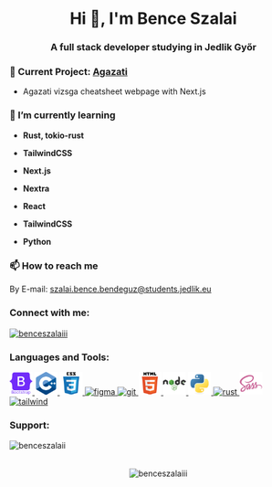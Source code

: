 <h1 align="center">Hi 👋, I'm Bence Szalai</h1>
<h3 align="center">A full stack developer studying in Jedlik Győr</h3>

<h3> 🔭 Current Project:  <emphasized><a href="https://agazati.vercel.app">Agazati</a></emphasized></h3>

- Agazati vizsga cheatsheet webpage with Next.js


<h3> 🌱 I’m currently learning</h5>

  -  **Rust, tokio-rust**
  
  -  **TailwindCSS**

  -  **Next.js**

  - **Nextra**

  - **React**

  -  **TailwindCSS**

  -  **Python**

  
<h3>📫 How to reach me</h5>

<p>&Tab; By E-mail: <a href="mailto:szalai.bence.bendeguz@students.jedlik.eu">szalai.bence.bendeguz@students.jedlik.eu</a></p>


<h3 align="left">Connect with me:</h3>
<p align="left">
<a href="https://www.leetcode.com/benceszalaiii" target="blank"><img align="center" src="https://raw.githubusercontent.com/rahuldkjain/github-profile-readme-generator/master/src/images/icons/Social/leet-code.svg" alt="benceszalaiii" height="30" width="40" /></a>
</p>

<h3 align="left">Languages and Tools:</h3>
<p align="left"> <a href="https://getbootstrap.com" target="_blank" rel="noreferrer"> <img src="https://raw.githubusercontent.com/devicons/devicon/master/icons/bootstrap/bootstrap-plain-wordmark.svg" alt="bootstrap" width="40" height="40"/> </a> <a href="https://www.w3schools.com/cpp/" target="_blank" rel="noreferrer"> <img src="https://raw.githubusercontent.com/devicons/devicon/master/icons/cplusplus/cplusplus-original.svg" alt="cplusplus" width="40" height="40"/> </a> <a href="https://www.w3schools.com/css/" target="_blank" rel="noreferrer"> <img src="https://raw.githubusercontent.com/devicons/devicon/master/icons/css3/css3-original-wordmark.svg" alt="css3" width="40" height="40"/> </a> <a href="https://www.figma.com/" target="_blank" rel="noreferrer"> <img src="https://www.vectorlogo.zone/logos/figma/figma-icon.svg" alt="figma" width="40" height="40"/> </a> <a href="https://git-scm.com/" target="_blank" rel="noreferrer"> <img src="https://www.vectorlogo.zone/logos/git-scm/git-scm-icon.svg" alt="git" width="40" height="40"/> </a> <a href="https://www.w3.org/html/" target="_blank" rel="noreferrer"> <img src="https://raw.githubusercontent.com/devicons/devicon/master/icons/html5/html5-original-wordmark.svg" alt="html5" width="40" height="40"/> </a> <a href="https://nodejs.org" target="_blank" rel="noreferrer"> <img src="https://raw.githubusercontent.com/devicons/devicon/master/icons/nodejs/nodejs-original-wordmark.svg" alt="nodejs" width="40" height="40"/> </a> <a href="https://www.python.org" target="_blank" rel="noreferrer"> <img src="https://raw.githubusercontent.com/devicons/devicon/master/icons/python/python-original.svg" alt="python" width="40" height="40"/> </a> <a href="https://www.rust-lang.org" target="_blank" rel="noreferrer"> <img src="https://www.svgrepo.com/show/376347/rust.svg" alt="rust" width="40" height="40"/> </a> <a href="https://sass-lang.com" target="_blank" rel="noreferrer"> <img src="https://raw.githubusercontent.com/devicons/devicon/master/icons/sass/sass-original.svg" alt="sass" width="40" height="40"/> </a> <a href="https://tailwindcss.com/" target="_blank" rel="noreferrer"> <img src="https://www.vectorlogo.zone/logos/tailwindcss/tailwindcss-icon.svg" alt="tailwind" width="40" height="40"/> </a> </p>

<h3 align="left">Support:</h3>
<p><a href="https://www.buymeacoffee.com/benceszalaii"> <img align="left" src="https://cdn.buymeacoffee.com/buttons/v2/default-yellow.png" height="50" width="210" alt="benceszalaii" /></a></p><br><br>

<p><img align="center" src="https://github-readme-streak-stats.herokuapp.com/?user=benceszalaiii&" alt="benceszalaiii" /></p>
